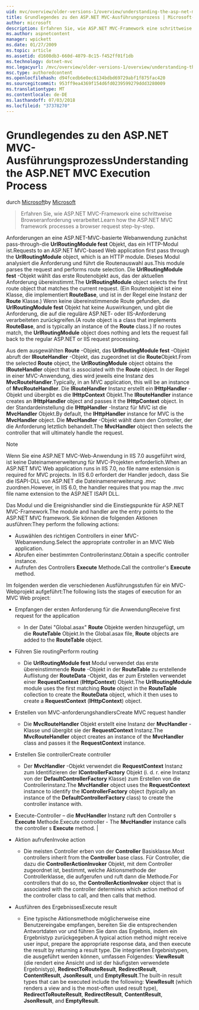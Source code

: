 ```yaml
---
uid: mvc/overview/older-versions-1/overview/understanding-the-asp-net-mvc-execution-process
title: Grundlegendes zu den ASP.NET MVC-Ausführungsprozess | Microsoft-Dokumentation
author: microsoft
description: Erfahren Sie, wie ASP.NET MVC-Framework eine schrittweise Browseranforderung verarbeitet.
ms.author: aspnetcontent
manager: wpickett
ms.date: 01/27/2009
ms.topic: article
ms.assetid: d1608db3-660d-4079-8c15-f452ff01f1db
ms.technology: dotnet-mvc
msc.legacyurl: /mvc/overview/older-versions-1/overview/understanding-the-asp-net-mvc-execution-process
msc.type: authoredcontent
ms.openlocfilehash: d94fcedb6e0ec6134bdbd69729abf1f875fac420
ms.sourcegitcommit: 953ff9ea4369f154d6fd0239599279ddd3280009
ms.translationtype: MT
ms.contentlocale: de-DE
ms.lasthandoff: 07/03/2018
ms.locfileid: "37378270"
---
```

<a name="understanding-the-aspnet-mvc-execution-process"></a><span data-ttu-id="d63fb-103">Grundlegendes zu den ASP.NET MVC-Ausführungsprozess</span><span class="sxs-lookup"><span data-stu-id="d63fb-103">Understanding the ASP.NET MVC Execution Process</span></span>
====================
<span data-ttu-id="d63fb-104">durch [Microsoft](https://github.com/microsoft)</span><span class="sxs-lookup"><span data-stu-id="d63fb-104">by [Microsoft](https://github.com/microsoft)</span></span>

> <span data-ttu-id="d63fb-105">Erfahren Sie, wie ASP.NET MVC-Framework eine schrittweise Browseranforderung verarbeitet.</span><span class="sxs-lookup"><span data-stu-id="d63fb-105">Learn how the ASP.NET MVC framework processes a browser request step-by-step.</span></span>


<span data-ttu-id="d63fb-106">Anforderungen an eine ASP.NET-MVC-basierte Webanwendung zunächst pass-through-die **UrlRoutingModule fest** Objekt, das ein HTTP-Modul ist.</span><span class="sxs-lookup"><span data-stu-id="d63fb-106">Requests to an ASP.NET MVC-based Web application first pass through the **UrlRoutingModule** object, which is an HTTP module.</span></span> <span data-ttu-id="d63fb-107">Dieses Modul analysiert die Anforderung und führt die Routenauswahl aus.</span><span class="sxs-lookup"><span data-stu-id="d63fb-107">This module parses the request and performs route selection.</span></span> <span data-ttu-id="d63fb-108">Die **UrlRoutingModule fest** -Objekt wählt das erste Routenobjekt aus, das der aktuellen Anforderung übereinstimmt.</span><span class="sxs-lookup"><span data-stu-id="d63fb-108">The **UrlRoutingModule** object selects the first route object that matches the current request.</span></span> <span data-ttu-id="d63fb-109">(Ein Routenobjekt ist eine Klasse, die implementiert **RouteBase**, und ist in der Regel eine Instanz der **Route** Klasse.) Wenn keine übereinstimmende Route gefunden, die **UrlRoutingModule fest** Objekt hat keine Auswirkungen, und gibt die Anforderung, die auf die reguläre ASP.NET- oder IIS-Anforderung verarbeiteten zurückgreifen.</span><span class="sxs-lookup"><span data-stu-id="d63fb-109">(A route object is a class that implements **RouteBase**, and is typically an instance of the **Route** class.) If no routes match, the **UrlRoutingModule** object does nothing and lets the request fall back to the regular ASP.NET or IIS request processing.</span></span>

<span data-ttu-id="d63fb-110">Aus dem ausgewählten **Route** -Objekt, das **UrlRoutingModule fest** -Objekt abruft der **IRouteHandler** -Objekt, das zugeordnet ist die **Route**Objekt.</span><span class="sxs-lookup"><span data-stu-id="d63fb-110">From the selected **Route** object, the **UrlRoutingModule** object obtains the **IRouteHandler** object that is associated with the **Route** object.</span></span> <span data-ttu-id="d63fb-111">In der Regel in einer MVC-Anwendung, dies wird jeweils eine Instanz des **MvcRouteHandler**.</span><span class="sxs-lookup"><span data-stu-id="d63fb-111">Typically, in an MVC application, this will be an instance of **MvcRouteHandler**.</span></span> <span data-ttu-id="d63fb-112">Die **IRouteHandler** Instanz erstellt ein **IHttpHandler** -Objekt und übergibt es die **IHttpContext** Objekt.</span><span class="sxs-lookup"><span data-stu-id="d63fb-112">The **IRouteHandler** instance creates an **IHttpHandler** object and passes it the **IHttpContext** object.</span></span> <span data-ttu-id="d63fb-113">In der Standardeinstellung die **IHttpHandler** -Instanz für MVC ist die **MvcHandler** Objekt.</span><span class="sxs-lookup"><span data-stu-id="d63fb-113">By default, the **IHttpHandler** instance for MVC is the **MvcHandler** object.</span></span> <span data-ttu-id="d63fb-114">Die **MvcHandler** -Objekt wählt dann den Controller, der die Anforderung letztlich behandelt.</span><span class="sxs-lookup"><span data-stu-id="d63fb-114">The **MvcHandler** object then selects the controller that will ultimately handle the request.</span></span>

> [!NOTE]
> <span data-ttu-id="d63fb-115">Wenn Sie eine ASP.NET MVC-Web-Anwendung in IIS 7.0 ausgeführt wird, ist keine Dateinamenerweiterung für MVC-Projekten erforderlich.</span><span class="sxs-lookup"><span data-stu-id="d63fb-115">When an ASP.NET MVC Web application runs in IIS 7.0, no file name extension is required for MVC projects.</span></span> <span data-ttu-id="d63fb-116">In IIS 6.0 erfordert der Handler jedoch, dass Sie die ISAPI-DLL von ASP.NET die Dateinamenerweiterung .mvc zuordnen.</span><span class="sxs-lookup"><span data-stu-id="d63fb-116">However, in IIS 6.0, the handler requires that you map the .mvc file name extension to the ASP.NET ISAPI DLL.</span></span>


<span data-ttu-id="d63fb-117">Das Modul und die Ereignishandler sind die Einstiegspunkte für ASP.NET MVC-Framework.</span><span class="sxs-lookup"><span data-stu-id="d63fb-117">The module and handler are the entry points to the ASP.NET MVC framework.</span></span> <span data-ttu-id="d63fb-118">Sie können die folgenden Aktionen ausführen:</span><span class="sxs-lookup"><span data-stu-id="d63fb-118">They perform the following actions:</span></span>

- <span data-ttu-id="d63fb-119">Auswählen des richtigen Controllers in einer MVC-Webanwendung.</span><span class="sxs-lookup"><span data-stu-id="d63fb-119">Select the appropriate controller in an MVC Web application.</span></span>
- <span data-ttu-id="d63fb-120">Abrufen einer bestimmten Controllerinstanz.</span><span class="sxs-lookup"><span data-stu-id="d63fb-120">Obtain a specific controller instance.</span></span>
- <span data-ttu-id="d63fb-121">Aufrufen des Controllers **Execute** Methode.</span><span class="sxs-lookup"><span data-stu-id="d63fb-121">Call the controller's **Execute** method.</span></span>

<span data-ttu-id="d63fb-122">Im folgenden werden die verschiedenen Ausführungsstufen für ein MVC-Webprojekt aufgeführt:</span><span class="sxs-lookup"><span data-stu-id="d63fb-122">The following lists the stages of execution for an MVC Web project:</span></span>

- <span data-ttu-id="d63fb-123">Empfangen der ersten Anforderung für die Anwendung</span><span class="sxs-lookup"><span data-stu-id="d63fb-123">Receive first request for the application</span></span> 

    - <span data-ttu-id="d63fb-124">In der Datei "Global.asax" **Route** Objekte werden hinzugefügt, um die **RouteTable** Objekt.</span><span class="sxs-lookup"><span data-stu-id="d63fb-124">In the Global.asax file, **Route** objects are added to the **RouteTable** object.</span></span>
- <span data-ttu-id="d63fb-125">Führen Sie routing</span><span class="sxs-lookup"><span data-stu-id="d63fb-125">Perform routing</span></span> 

    - <span data-ttu-id="d63fb-126">Die **UrlRoutingModule fest** Modul verwendet das erste übereinstimmende **Route** -Objekt in der **RouteTable** zu erstellende Auflistung der **RouteData** -Objekt, das er zum Erstellen verwendet einer **RequestContext** (**IHttpContext**) Objekt.</span><span class="sxs-lookup"><span data-stu-id="d63fb-126">The **UrlRoutingModule** module uses the first matching **Route** object in the **RouteTable** collection to create the **RouteData** object, which it then uses to create a **RequestContext** (**IHttpContext**) object.</span></span>
- <span data-ttu-id="d63fb-127">Erstellen von MVC-anforderungshandlers</span><span class="sxs-lookup"><span data-stu-id="d63fb-127">Create MVC request handler</span></span> 

    - <span data-ttu-id="d63fb-128">Die **MvcRouteHandler** Objekt erstellt eine Instanz der **MvcHandler** -Klasse und übergibt sie der **RequestContext** Instanz.</span><span class="sxs-lookup"><span data-stu-id="d63fb-128">The **MvcRouteHandler** object creates an instance of the **MvcHandler** class and passes it the **RequestContext** instance.</span></span>
- <span data-ttu-id="d63fb-129">Erstellen Sie controller</span><span class="sxs-lookup"><span data-stu-id="d63fb-129">Create controller</span></span> 

    - <span data-ttu-id="d63fb-130">Der **MvcHandler** -Objekt verwendet die **RequestContext** Instanz zum Identifizieren der **IControllerFactory** Objekt (i. d. r. eine Instanz von der  **DefaultControllerFactory** Klasse) zum Erstellen von die Controllerinstanz.</span><span class="sxs-lookup"><span data-stu-id="d63fb-130">The **MvcHandler** object uses the **RequestContext** instance to identify the **IControllerFactory** object (typically an instance of the **DefaultControllerFactory** class) to create the controller instance with.</span></span>
- <span data-ttu-id="d63fb-131">Execute-Controller – die **MvcHandler** Instanz ruft den Controller s **Execute** Methode.</span><span class="sxs-lookup"><span data-stu-id="d63fb-131">Execute controller - The **MvcHandler** instance calls the controller s **Execute** method.</span></span> |
- <span data-ttu-id="d63fb-132">Aktion aufrufen</span><span class="sxs-lookup"><span data-stu-id="d63fb-132">Invoke action</span></span> 

    - <span data-ttu-id="d63fb-133">Die meisten Controller erben von der **Controller** Basisklasse.</span><span class="sxs-lookup"><span data-stu-id="d63fb-133">Most controllers inherit from the **Controller** base class.</span></span> <span data-ttu-id="d63fb-134">Für Controller, die dazu die **ControllerActionInvoker** Objekt, mit dem Controller zugeordnet ist, bestimmt, welche Aktionsmethode der Controllerklasse, die aufgerufen und ruft dann die Methode.</span><span class="sxs-lookup"><span data-stu-id="d63fb-134">For controllers that do so, the **ControllerActionInvoker** object that is associated with the controller determines which action method of the controller class to call, and then calls that method.</span></span>
- <span data-ttu-id="d63fb-135">Ausführen des Ergebnisses</span><span class="sxs-lookup"><span data-stu-id="d63fb-135">Execute result</span></span> 

    - <span data-ttu-id="d63fb-136">Eine typische Aktionsmethode möglicherweise eine Benutzereingabe empfangen, bereiten Sie die entsprechenden Antwortdaten vor und führen Sie dann das Ergebnis, indem ein Ergebnistyp zurückgegeben.</span><span class="sxs-lookup"><span data-stu-id="d63fb-136">A typical action method might receive user input, prepare the appropriate response data, and then execute the result by returning a result type.</span></span> <span data-ttu-id="d63fb-137">Die integrierten Ergebnistypen, die ausgeführt werden können, umfassen Folgendes: **ViewResult** (die rendert eine Ansicht und ist der häufigsten verwendete Ergebnistyp), **RedirectToRouteResult**,  **RedirectResult**, **ContentResult**, **JsonResult**, und **EmptyResult**.</span><span class="sxs-lookup"><span data-stu-id="d63fb-137">The built-in result types that can be executed include the following: **ViewResult** (which renders a view and is the most-often used result type), **RedirectToRouteResult**, **RedirectResult**, **ContentResult**, **JsonResult**, and **EmptyResult**.</span></span>
